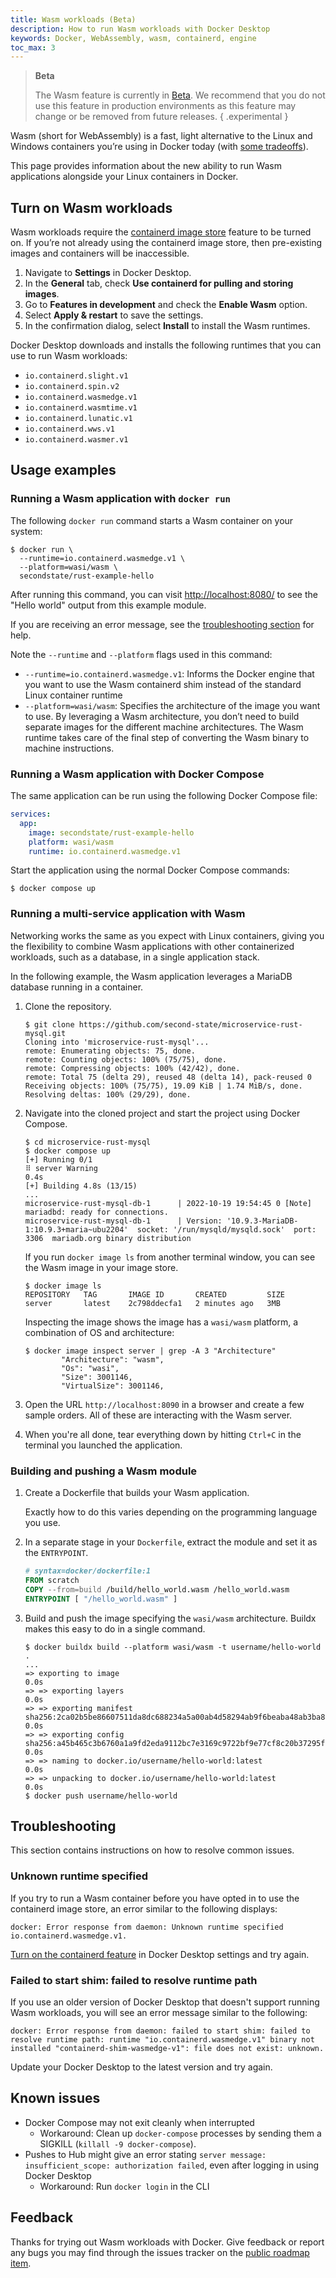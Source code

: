 ```yaml
---
title: Wasm workloads (Beta)
description: How to run Wasm workloads with Docker Desktop
keywords: Docker, WebAssembly, wasm, containerd, engine
toc_max: 3
---
```


> **Beta**
>
> The Wasm feature is currently in [Beta](../release-lifecycle.md/#beta).
> We recommend that you do not use this feature in production environments as
> this feature may change or be removed from future releases.
{ .experimental }

Wasm (short for WebAssembly) is a fast, light alternative to the Linux and
Windows containers you’re using in Docker today (with
[some tradeoffs](https://www.docker.com/blog/docker-wasm-technical-preview/)).

This page provides information about the new ability to run Wasm applications
alongside your Linux containers in Docker.

## Turn on Wasm workloads

Wasm workloads require the [containerd image store](containerd.md)
feature to be turned on. If you’re not already using the containerd image store,
then pre-existing images and containers will be inaccessible.

1. Navigate to **Settings** in Docker Desktop.
2. In the **General** tab, check **Use containerd for pulling and storing images**.
3. Go to **Features in development** and check the **Enable Wasm** option.
4. Select **Apply & restart** to save the settings.
5. In the confirmation dialog, select **Install** to install the Wasm runtimes.

Docker Desktop downloads and installs the following runtimes that you can use
to run Wasm workloads:

- `io.containerd.slight.v1`
- `io.containerd.spin.v2`
- `io.containerd.wasmedge.v1`
- `io.containerd.wasmtime.v1`
- `io.containerd.lunatic.v1`
- `io.containerd.wws.v1`
- `io.containerd.wasmer.v1`

## Usage examples

### Running a Wasm application with `docker run`

The following `docker run` command starts a Wasm container on your system:

```console
$ docker run \
  --runtime=io.containerd.wasmedge.v1 \
  --platform=wasi/wasm \
  secondstate/rust-example-hello
```

After running this command, you can visit [http://localhost:8080/](http://localhost:8080/) to see the "Hello world" output from this example module.

If you are receiving an error message, see the [troubleshooting section](#troubleshooting) for help.

Note the `--runtime` and `--platform` flags used in this command:

- `--runtime=io.containerd.wasmedge.v1`: Informs the Docker engine that you want
  to use the Wasm containerd shim instead of the standard Linux container
  runtime
- `--platform=wasi/wasm`: Specifies the architecture of the image you want to
  use. By leveraging a Wasm architecture, you don’t need to build separate
  images for the different machine architectures. The Wasm runtime takes care of
  the final step of converting the Wasm binary to machine instructions.

### Running a Wasm application with Docker Compose

The same application can be run using the following Docker Compose file:

```yaml
services:
  app:
    image: secondstate/rust-example-hello
    platform: wasi/wasm
    runtime: io.containerd.wasmedge.v1
```

Start the application using the normal Docker Compose commands:

   ```console
   $ docker compose up
   ```

### Running a multi-service application with Wasm

Networking works the same as you expect with Linux containers, giving you the
flexibility to combine Wasm applications with other containerized workloads,
such as a database, in a single application stack.

In the following example, the Wasm application leverages a MariaDB database
running in a container.

1. Clone the repository.

   ```console
   $ git clone https://github.com/second-state/microservice-rust-mysql.git
   Cloning into 'microservice-rust-mysql'...
   remote: Enumerating objects: 75, done.
   remote: Counting objects: 100% (75/75), done.
   remote: Compressing objects: 100% (42/42), done.
   remote: Total 75 (delta 29), reused 48 (delta 14), pack-reused 0
   Receiving objects: 100% (75/75), 19.09 KiB | 1.74 MiB/s, done.
   Resolving deltas: 100% (29/29), done.
   ```

2. Navigate into the cloned project and start the project using Docker Compose.

   ```console
   $ cd microservice-rust-mysql
   $ docker compose up
   [+] Running 0/1
   ⠿ server Warning                                                                                                  0.4s
   [+] Building 4.8s (13/15)
   ...
   microservice-rust-mysql-db-1      | 2022-10-19 19:54:45 0 [Note] mariadbd: ready for connections.
   microservice-rust-mysql-db-1      | Version: '10.9.3-MariaDB-1:10.9.3+maria~ubu2204'  socket: '/run/mysqld/mysqld.sock'  port: 3306  mariadb.org binary distribution
   ```

   If you run `docker image ls` from another terminal window, you can see the
   Wasm image in your image store.

   ```console
   $ docker image ls
   REPOSITORY   TAG       IMAGE ID       CREATED         SIZE
   server       latest    2c798ddecfa1   2 minutes ago   3MB
   ```

   Inspecting the image shows the image has a `wasi/wasm` platform, a
   combination of OS and architecture:

   ```console
   $ docker image inspect server | grep -A 3 "Architecture"
           "Architecture": "wasm",
           "Os": "wasi",
           "Size": 3001146,
           "VirtualSize": 3001146,
   ```

3. Open the URL `http://localhost:8090` in a browser and create a few sample
   orders. All of these are interacting with the Wasm server.

4. When you're all done, tear everything down by hitting `Ctrl+C` in the
   terminal you launched the application.

### Building and pushing a Wasm module

1. Create a Dockerfile that builds your Wasm application.

   Exactly how to do this varies depending on the programming language you use.

2. In a separate stage in your `Dockerfile`, extract the module and set it as
   the `ENTRYPOINT`.

   ```dockerfile
   # syntax=docker/dockerfile:1
   FROM scratch
   COPY --from=build /build/hello_world.wasm /hello_world.wasm
   ENTRYPOINT [ "/hello_world.wasm" ]
   ```

3. Build and push the image specifying the `wasi/wasm` architecture. Buildx
   makes this easy to do in a single command.

   ```console
   $ docker buildx build --platform wasi/wasm -t username/hello-world .
   ...
   => exporting to image                                                                             0.0s
   => => exporting layers                                                                            0.0s
   => => exporting manifest sha256:2ca02b5be86607511da8dc688234a5a00ab4d58294ab9f6beaba48ab3ba8de56  0.0s
   => => exporting config sha256:a45b465c3b6760a1a9fd2eda9112bc7e3169c9722bf9e77cf8c20b37295f954b    0.0s
   => => naming to docker.io/username/hello-world:latest                                            0.0s
   => => unpacking to docker.io/username/hello-world:latest                                         0.0s
   $ docker push username/hello-world
   ```

## Troubleshooting

This section contains instructions on how to resolve common issues.

### Unknown runtime specified

If you try to run a Wasm container before you have opted in to use the
containerd image store, an error similar to the following displays:

```text
docker: Error response from daemon: Unknown runtime specified io.containerd.wasmedge.v1.
```

[Turn on the containerd feature](containerd.md#turn-on-the-containerd-image-store-feature)
in Docker Desktop settings and try again.

### Failed to start shim: failed to resolve runtime path

If you use an older version of Docker Desktop that doesn't support running Wasm
workloads, you will see an error message similar to the following:

```text
docker: Error response from daemon: failed to start shim: failed to resolve runtime path: runtime "io.containerd.wasmedge.v1" binary not installed "containerd-shim-wasmedge-v1": file does not exist: unknown.
```

Update your Docker Desktop to the latest version and try again.

## Known issues

- Docker Compose may not exit cleanly when interrupted
  - Workaround: Clean up `docker-compose` processes by sending them a SIGKILL
    (`killall -9 docker-compose`).
- Pushes to Hub might give an error stating
  `server message: insufficient_scope: authorization failed`, even after logging
  in using Docker Desktop
  - Workaround: Run `docker login` in the CLI

## Feedback

Thanks for trying out Wasm workloads with Docker. Give feedback or report any
bugs you may find through the issues tracker on the
[public roadmap item](https://github.com/docker/roadmap/issues/426).
